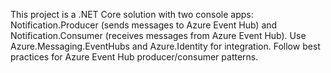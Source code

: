 <!-- Use this file to provide workspace-specific custom instructions to Copilot. For more details, visit https://code.visualstudio.com/docs/copilot/copilot-customization#_use-a-githubcopilotinstructionsmd-file -->

This project is a .NET Core solution with two console apps: Notification.Producer (sends messages to Azure Event Hub) and Notification.Consumer (receives messages from Azure Event Hub). Use Azure.Messaging.EventHubs and Azure.Identity for integration. Follow best practices for Azure Event Hub producer/consumer patterns.
